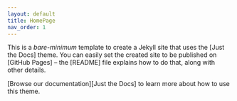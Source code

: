 ```yaml
---
layout: default
title: HomePage
nav_order: 1
---
```


This is a *bare-minimum* template to create a Jekyll site that uses the [Just the Docs] theme. You can easily set the created site to be published on [GitHub Pages] – the [README] file explains how to do that, along with other details.


[Browse our documentation][Just the Docs] to learn more about how to use this theme.

